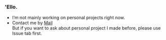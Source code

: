 ### 'Ello.

- I’m not mainly working on personal projects right now.
- Contact me by [Mail](mailto://ruby3141@gmail.com) \
  But if you want to ask about personal project I made before, please use Issue tab first.
